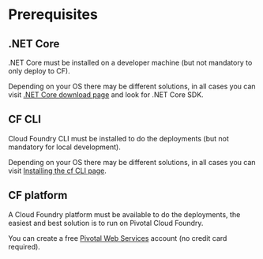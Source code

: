 # Prerequisites

## .NET Core

.NET Core must be installed on a developer machine (but not mandatory to only deploy to CF).

Depending on your OS there may be different solutions, in all cases you can visit [.NET Core download page](https://dotnet.microsoft.com/download) and look for .NET Core SDK.

## CF CLI

Cloud Foundry CLI must be installed to do the deployments (but not mandatory for local development).

Depending on your OS there may be different solutions, in all cases you can visit [Installing the cf CLI page](https://docs.cloudfoundry.org/cf-cli/install-go-cli.html).

## CF platform

A Cloud Foundry platform must be available to do the deployments, the easiest and best solution is to run on Pivotal Cloud Foundry.

You can create a free [Pivotal Web Services](https://try.run.pivotal.io/gettingstarted) account (no credit card required).
